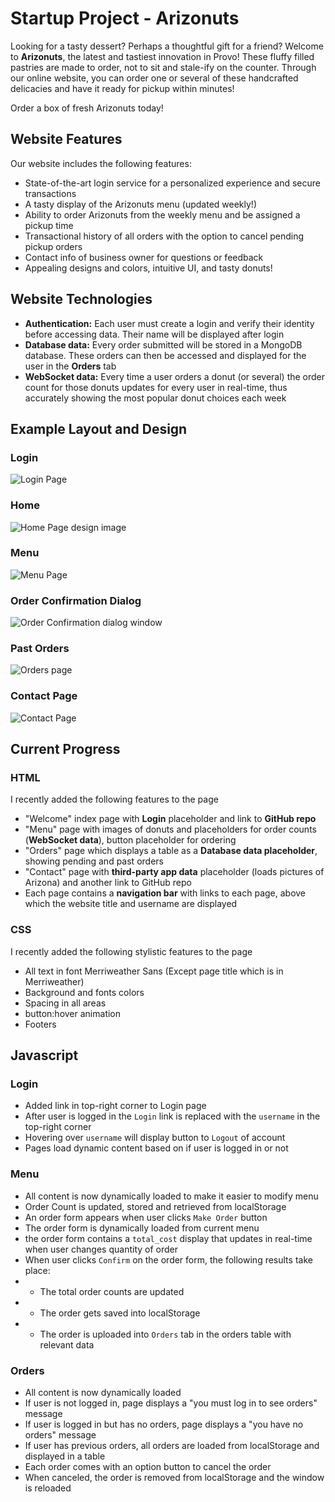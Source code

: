 # Startup Project - Arizonuts
Looking for a tasty dessert? Perhaps a thoughtful gift for a friend? Welcome to **Arizonuts**, the latest and tastiest innovation in Provo! 
These fluffy filled pastries are made to order, not to sit and stale-ify on the counter. Through our online website, you can order one or several of these handcrafted delicacies and have it ready for pickup within minutes! 

Order a box of fresh Arizonuts today!

## Website Features

Our website includes the following features:
- State-of-the-art login service for a personalized experience and secure transactions
- A tasty display of the Arizonuts menu (updated weekly!)
- Ability to order Arizonuts from the weekly menu and be assigned a pickup time
- Transactional history of all orders with the option to cancel pending pickup orders
- Contact info of business owner for questions or feedback
- Appealing designs and colors, intuitive UI, and tasty donuts!

## Website Technologies

- **Authentication:** Each user must create a login and verify their identity before accessing data. Their name will be displayed after login
- **Database data:** Every order submitted will be stored in a MongoDB database. These orders can then be accessed and displayed for the user in the **Orders** tab
- **WebSocket data:** Every time a user orders a donut (or several) the order count for those donuts updates for every user in real-time, thus accurately showing the most popular donut choices each week

## Example Layout and Design

### Login

![Login Page](public/img/arizonuts_login.jpg)


### Home

![Home Page design image](public/img/arizonuts_home.jpg)


### Menu

![Menu Page](public/img/arizonuts_menu.jpg)


### Order Confirmation Dialog

![Order Confirmation dialog window](public/img/arizonuts_order_dialog.jpg)


### Past Orders

![Orders page](public/img/arizonuts_orders.jpg)


### Contact Page

![Contact Page](public/img/arizonuts_contact.jpg)


## Current Progress

### HTML

I recently added the following features to the page
- "Welcome" index page with **Login** placeholder and link to **GitHub repo**
- "Menu" page with images of donuts and placeholders for order counts (**WebSocket data**), button placeholder for ordering
- "Orders" page which displays a table as a **Database data placeholder**, showing pending and past orders
- "Contact" page with **third-party app data** placeholder (loads pictures of Arizona) and another link to GitHub repo
- Each page contains a **navigation bar** with links to each page, above which the website title and username are displayed

### CSS

I recently added the following stylistic features to the page
- All text in font Merriweather Sans (Except page title which is in Merriweather)
- Background and fonts colors
- Spacing in all areas
- button:hover animation
- Footers

## Javascript

### Login

- Added link in top-right corner to Login page
- After user is logged in the `Login` link is replaced with the `username` in the top-right corner
- Hovering over `username` will display button to `Logout` of account
- Pages load dynamic content based on if user is logged in or not

### Menu

- All content is now dynamically loaded to make it easier to modify menu
- Order Count is updated, stored and retrieved from localStorage
- An order form appears when user clicks `Make Order` button
- The order form is dynamically loaded from current menu
- the order form contains a `total_cost` display that updates in real-time when user changes quantity of order
- When user clicks `Confirm` on the order form, the following results take place:
- - The total order counts are updated
- - The order gets saved into localStorage
- - The order is uploaded into `Orders` tab in the orders table with relevant data

### Orders

- All content is now dynamically loaded
- If user is not logged in, page displays a "you must log in to see orders" message
- If user is logged in but has no orders, page displays a "you have no orders" message
- If user has previous orders, all orders are loaded from localStorage and displayed in a table
- Each order comes with an option button to cancel the order
- When canceled, the order is removed from localStorage and the window is reloaded
